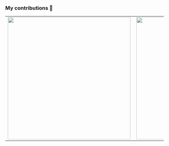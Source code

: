 ### My contributions 👋

<center>
<table>
  <tr>
      <td><img width="390px" align="left" src="https://github-readme-stats.vercel.app/api/top-langs/?username=maxwelldantas&hide=html&layout=compact&theme=cobalt&langs_count=10" /></td>
      <td><img width="390px" align="left" src="https://github-readme-stats.vercel.app/api?username=maxwelldantas&theme=cobalt" /></td>
  </tr>
</table>
</center>
<!--
**maxwelldantas/maxwelldantas** is a ✨ _special_ ✨ repository because its `README.md` (this file) appears on your GitHub profile.

Here are some ideas to get you started:

- 🔭 I’m currently working on ...
- 🌱 I’m currently learning ...
- 👯 I’m looking to collaborate on ...
- 🤔 I’m looking for help with ...
- 💬 Ask me about ...
- 📫 How to reach me: ...
- 😄 Pronouns: ...
- ⚡ Fun fact: ...
-->
